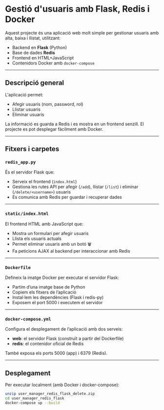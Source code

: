 # Gestió d'usuaris amb Flask, Redis i Docker

Aquest projecte és una aplicació web molt simple per gestionar usuaris amb alta, baixa i llistat, utilitzant:

- Backend en **Flask** (Python)
- Base de dades **Redis**
- Frontend en HTML+JavaScript
- Contenidors Docker amb `docker-compose`

---

## Descripció general

L'aplicació permet:

- Afegir usuaris (nom, password, rol)
- Llistar usuaris
- Eliminar usuaris

La informació es guarda a Redis i es mostra en un frontend senzill. El projecte es pot desplegar fàcilment amb Docker.

---

## Fitxers i carpetes

### `redis_app.py`

És el servidor Flask que:

- Serveix el frontend (`index.html`)
- Gestiona les rutes API per afegir (`/add`), llistar (`/list`) i eliminar (`/delete/<username>`) usuaris
- Es comunica amb Redis per guardar i recuperar dades

---

### `static/index.html`

El frontend HTML amb JavaScript que:

- Mostra un formulari per afegir usuaris
- Llista els usuaris actuals
- Permet eliminar usuaris amb un botó 🗑️
- Fa peticions AJAX al backend per interaccionar amb Redis

---

### `Dockerfile`

Defineix la imatge Docker per executar el servidor Flask:

- Partim d’una imatge base de Python
- Copiem els fitxers de l’aplicació
- Instal·lem les dependències (Flask i redis-py)
- Exposem el port 5000 i executem el servidor

---

### `docker-compose.yml`

Configura el desplegament de l’aplicació amb dos serveis:

- **web**: el servidor Flask (construït a partir del Dockerfile)
- **redis**: el contenidor oficial de Redis

També exposa els ports 5000 (app) i 6379 (Redis).

---

## Desplegament

Per executar localment (amb Docker i docker-compose):

```bash
unzip user_manager_redis_flask_delete.zip
cd user_manager_redis_flask
docker-compose up --build
